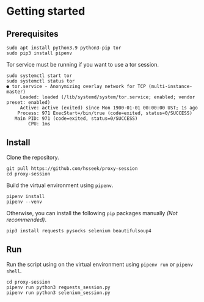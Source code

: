 # Getting started
## Prerequisites
```
sudo apt install python3.9 python3-pip tor
sudo pip3 install pipenv
```
Tor service must be running if you want to use a tor session.
```
sudo systemctl start tor
sudo systemctl status tor
● tor.service - Anonymizing overlay network for TCP (multi-instance-master)
     Loaded: loaded (/lib/systemd/system/tor.service; enabled; vendor preset: enabled)
     Active: active (exited) since Mon 1900-01-01 00:00:00 UST; 1s ago
    Process: 971 ExecStart=/bin/true (code=exited, status=0/SUCCESS)
   Main PID: 971 (code=exited, status=0/SUCCESS)
        CPU: 1ms
```

## Install
Clone the repository.
```
git pull https://github.com/hsseek/proxy-session
cd proxy-session
```
Build the virtual environment using `pipenv`.
```
pipenv install
pipenv --venv
```
Otherwise, you can install the following `pip` packages manually _(Not recommended)_.
```
pip3 install requests pysocks selenium beautifulsoup4
```

## Run
Run the script using on the virtual environment using `pipenv run` or `pipenv shell`.
```
cd proxy-session
pipenv run python3 requests_session.py
pipenv run python3 selenium_session.py
```
